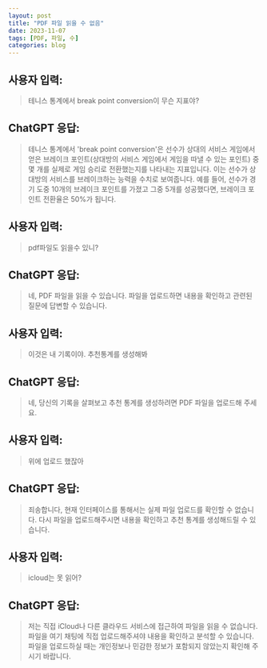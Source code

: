 ```yaml
---
layout: post
title: "PDF 파일 읽을 수 없음"
date: 2023-11-07
tags: [PDF, 파일, 수]
categories: blog
---
```


## 사용자 입력:
> 테니스 통계에서 break point conversion이 무슨 지표야?

## ChatGPT 응답:
> 테니스 통계에서 'break point conversion'은 선수가 상대의 서비스 게임에서 얻은 브레이크 포인트(상대방의 서비스 게임에서 게임을 따낼 수 있는 포인트) 중 몇 개를 실제로 게임 승리로 전환했는지를 나타내는 지표입니다. 이는 선수가 상대방의 서비스를 브레이크하는 능력을 수치로 보여줍니다. 예를 들어, 선수가 경기 도중 10개의 브레이크 포인트를 가졌고 그중 5개를 성공했다면, 브레이크 포인트 전환율은 50%가 됩니다.

## 사용자 입력:
> pdf파일도 읽을수 있니?

## ChatGPT 응답:
> 네, PDF 파일을 읽을 수 있습니다. 파일을 업로드하면 내용을 확인하고 관련된 질문에 답변할 수 있습니다.

## 사용자 입력:
> 이것은 내 기록이야. 추천통계를 생성해봐

## ChatGPT 응답:
> 네, 당신의 기록을 살펴보고 추천 통계를 생성하려면 PDF 파일을 업로드해 주세요.

## 사용자 입력:
> 위에 업로드 했잖아


## ChatGPT 응답:
> 죄송합니다, 현재 인터페이스를 통해서는 실제 파일 업로드를 확인할 수 없습니다. 다시 파일을 업로드해주시면 내용을 확인하고 추천 통계를 생성해드릴 수 있습니다.

## 사용자 입력:
> icloud는 못 읽어?


## ChatGPT 응답:
> 저는 직접 iCloud나 다른 클라우드 서비스에 접근하여 파일을 읽을 수 없습니다. 파일을 여기 채팅에 직접 업로드해주셔야 내용을 확인하고 분석할 수 있습니다. 파일을 업로드하실 때는 개인정보나 민감한 정보가 포함되지 않았는지 확인해 주시기 바랍니다.

